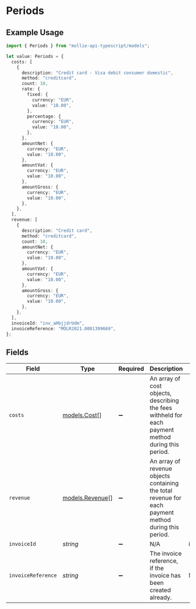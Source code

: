 # Periods

## Example Usage

```typescript
import { Periods } from "mollie-api-typescript/models";

let value: Periods = {
  costs: [
    {
      description: "Credit card - Visa debit consumer domestic",
      method: "creditcard",
      count: 10,
      rate: {
        fixed: {
          currency: "EUR",
          value: "10.00",
        },
        percentage: {
          currency: "EUR",
          value: "10.00",
        },
      },
      amountNet: {
        currency: "EUR",
        value: "10.00",
      },
      amountVat: {
        currency: "EUR",
        value: "10.00",
      },
      amountGross: {
        currency: "EUR",
        value: "10.00",
      },
    },
  ],
  revenue: [
    {
      description: "Credit card",
      method: "creditcard",
      count: 10,
      amountNet: {
        currency: "EUR",
        value: "10.00",
      },
      amountVat: {
        currency: "EUR",
        value: "10.00",
      },
      amountGross: {
        currency: "EUR",
        value: "10.00",
      },
    },
  ],
  invoiceId: "inv_aHbjjdrUdm",
  invoiceReference: "MOLR2021.0001399669",
};
```

## Fields

| Field                                                                                                | Type                                                                                                 | Required                                                                                             | Description                                                                                          | Example                                                                                              |
| ---------------------------------------------------------------------------------------------------- | ---------------------------------------------------------------------------------------------------- | ---------------------------------------------------------------------------------------------------- | ---------------------------------------------------------------------------------------------------- | ---------------------------------------------------------------------------------------------------- |
| `costs`                                                                                              | [models.Cost](../models/cost.md)[]                                                                   | :heavy_minus_sign:                                                                                   | An array of cost objects, describing the fees withheld for each payment method during this period.   |                                                                                                      |
| `revenue`                                                                                            | [models.Revenue](../models/revenue.md)[]                                                             | :heavy_minus_sign:                                                                                   | An array of revenue objects containing the total revenue for each payment method during this period. |                                                                                                      |
| `invoiceId`                                                                                          | *string*                                                                                             | :heavy_minus_sign:                                                                                   | N/A                                                                                                  | inv_aHbjjdrUdm                                                                                       |
| `invoiceReference`                                                                                   | *string*                                                                                             | :heavy_minus_sign:                                                                                   | The invoice reference, if the invoice has been created already.                                      | MOLR2021.0001399669                                                                                  |